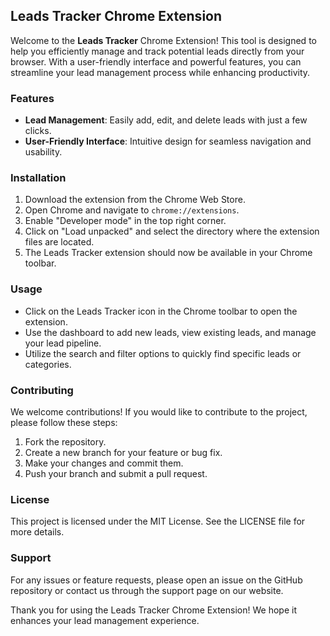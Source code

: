 ## Leads Tracker Chrome Extension

Welcome to the **Leads Tracker** Chrome Extension! This tool is designed to help you efficiently manage and track potential leads directly from your browser. With a user-friendly interface and powerful features, you can streamline your lead management process while enhancing productivity.

### Features

- **Lead Management**: Easily add, edit, and delete leads with just a few clicks.
- **User-Friendly Interface**: Intuitive design for seamless navigation and usability.

### Installation

1. Download the extension from the Chrome Web Store.
2. Open Chrome and navigate to `chrome://extensions`.
3. Enable "Developer mode" in the top right corner.
4. Click on "Load unpacked" and select the directory where the extension files are located.
5. The Leads Tracker extension should now be available in your Chrome toolbar.

### Usage

- Click on the Leads Tracker icon in the Chrome toolbar to open the extension.
- Use the dashboard to add new leads, view existing leads, and manage your lead pipeline.
- Utilize the search and filter options to quickly find specific leads or categories.

### Contributing

We welcome contributions! If you would like to contribute to the project, please follow these steps:

1. Fork the repository.
2. Create a new branch for your feature or bug fix.
3. Make your changes and commit them.
4. Push your branch and submit a pull request.

### License

This project is licensed under the MIT License. See the LICENSE file for more details.

### Support

For any issues or feature requests, please open an issue on the GitHub repository or contact us through the support page on our website.

Thank you for using the Leads Tracker Chrome Extension! We hope it enhances your lead management experience.
